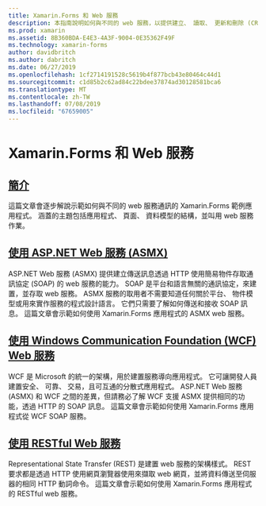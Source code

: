```yaml
---
title: Xamarin.Forms 和 Web 服務
description: 本指南說明如何與不同的 web 服務，以提供建立、 讀取、 更新和刪除 (CRUD) 至 Xamarin.Forms 應用程式的功能。 涵蓋的主題包括與 ASMX 服務、 WCF 服務、 REST 服務通訊。
ms.prod: xamarin
ms.assetid: 8B360BDA-E4E3-4A3F-9004-0E35362F49F
ms.technology: xamarin-forms
author: davidbritch
ms.author: dabritch
ms.date: 06/27/2019
ms.openlocfilehash: 1cf2714191528c5619b4f877bcb43e80464c44d1
ms.sourcegitcommit: c1d85b2c62ad84c22bdee37874ad30128581bca6
ms.translationtype: MT
ms.contentlocale: zh-TW
ms.lasthandoff: 07/08/2019
ms.locfileid: "67659005"
---
```

# <a name="xamarinforms-and-web-services"></a>Xamarin.Forms 和 Web 服務

## <a name="introductionintroductionmd"></a>[簡介](introduction.md)

這篇文章會逐步解說示範如何與不同的 web 服務通訊的 Xamarin.Forms 範例應用程式。 涵蓋的主題包括應用程式、 頁面、 資料模型的結構，並叫用 web 服務作業。

## <a name="consume-an-aspnet-web-service-asmxxamarin-formsdata-cloudweb-servicesasmxmd"></a>[使用 ASP.NET Web 服務 (ASMX)](~/xamarin-forms/data-cloud/web-services/asmx.md)

ASP.NET Web 服務 (ASMX) 提供建立傳送訊息透過 HTTP 使用簡易物件存取通訊協定 (SOAP) 的 web 服務的能力。 SOAP 是平台和語言無關的通訊協定，來建置，並存取 web 服務。 ASMX 服務的取用者不需要知道任何關於平台、 物件模型或用來實作服務的程式設計語言。 它們只需要了解如何傳送和接收 SOAP 訊息。 這篇文章會示範如何使用 Xamarin.Forms 應用程式的 ASMX web 服務。

## <a name="consume-a-windows-communication-foundation-wcf-web-servicexamarin-formsdata-cloudweb-serviceswcfmd"></a>[使用 Windows Communication Foundation (WCF) Web 服務](~/xamarin-forms/data-cloud/web-services/wcf.md)

WCF 是 Microsoft 的統一的架構，用於建置服務導向應用程式。 它可讓開發人員建置安全、 可靠、 交易，且可互通的分散式應用程式。 ASP.NET Web 服務 (ASMX) 和 WCF 之間的差異，但請務必了解 WCF 支援 ASMX 提供相同的功能，透過 HTTP 的 SOAP 訊息。 這篇文章會示範如何使用 Xamarin.Forms 應用程式從 WCF SOAP 服務。

## <a name="consume-a-restful-web-servicexamarin-formsdata-cloudweb-servicesrestmd"></a>[使用 RESTful Web 服務](~/xamarin-forms/data-cloud/web-services/rest.md)

Representational State Transfer (REST) 是建置 web 服務的架構樣式。 REST 要求都是透過 HTTP 使用網頁瀏覽器使用來擷取 web 網頁，並將資料傳送至伺服器的相同 HTTP 動詞命令。 這篇文章會示範如何使用 Xamarin.Forms 應用程式的 RESTful web 服務。
